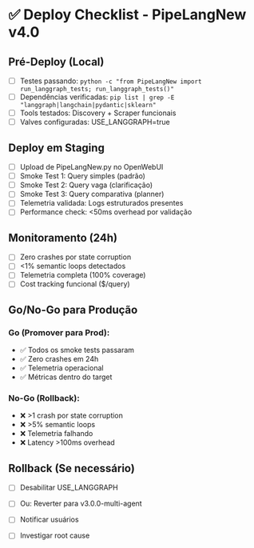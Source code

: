 # ✅ Deploy Checklist - PipeLangNew v4.0

## Pré-Deploy (Local)

- [ ] Testes passando: `python -c "from PipeLangNew import run_langgraph_tests; run_langgraph_tests()"`
- [ ] Dependências verificadas: `pip list | grep -E "langgraph|langchain|pydantic|sklearn"`
- [ ] Tools testados: Discovery + Scraper funcionais
- [ ] Valves configuradas: USE_LANGGRAPH=true

## Deploy em Staging

- [ ] Upload de PipeLangNew.py no OpenWebUI
- [ ] Smoke Test 1: Query simples (padrão)
- [ ] Smoke Test 2: Query vaga (clarificação)
- [ ] Smoke Test 3: Query comparativa (planner)
- [ ] Telemetria validada: Logs estruturados presentes
- [ ] Performance check: <50ms overhead por validação

## Monitoramento (24h)

- [ ] Zero crashes por state corruption
- [ ] <1% semantic loops detectados
- [ ] Telemetria completa (100% coverage)
- [ ] Cost tracking funcional ($/query)

## Go/No-Go para Produção

### Go (Promover para Prod):
- ✅ Todos os smoke tests passaram
- ✅ Zero crashes em 24h
- ✅ Telemetria operacional
- ✅ Métricas dentro do target

### No-Go (Rollback):
- ❌ >1 crash por state corruption
- ❌ >5% semantic loops
- ❌ Telemetria falhando
- ❌ Latency >100ms overhead

## Rollback (Se necessário)

- [ ] Desabilitar USE_LANGGRAPH
- [ ] Ou: Reverter para v3.0.0-multi-agent
- [ ] Notificar usuários
- [ ] Investigar root cause

